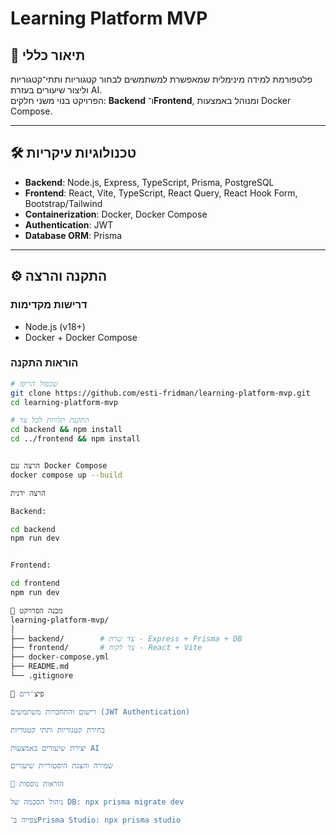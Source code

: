 # Learning Platform MVP

## 📌 תיאור כללי
פלטפורמת למידה מינימלית שמאפשרת למשתמשים לבחור קטגוריות ותתי־קטגוריות וליצור שיעורים בעזרת AI.  
הפרויקט בנוי משני חלקים: **Backend** ו־**Frontend**, ומנוהל באמצעות Docker Compose.

---

## 🛠 טכנולוגיות עיקריות
- **Backend**: Node.js, Express, TypeScript, Prisma, PostgreSQL  
- **Frontend**: React, Vite, TypeScript, React Query, React Hook Form, Bootstrap/Tailwind  
- **Containerization**: Docker, Docker Compose  
- **Authentication**: JWT  
- **Database ORM**: Prisma  

---

## ⚙️ התקנה והרצה
### דרישות מקדימות
- Node.js (v18+)  
- Docker + Docker Compose  

### הוראות התקנה
```bash
# שכפול הריפו
git clone https://github.com/esti-fridman/learning-platform-mvp.git
cd learning-platform-mvp

# התקנת תלויות לכל צד
cd backend && npm install
cd ../frontend && npm install


הרצה עם Docker Compose
docker compose up --build

הרצה ידנית

Backend:

cd backend
npm run dev


Frontend:

cd frontend
npm run dev

📂 מבנה הפרויקט
learning-platform-mvp/
│
├── backend/        # צד שרת - Express + Prisma + DB
├── frontend/       # צד לקוח - React + Vite
├── docker-compose.yml
├── README.md
└── .gitignore

🚀 פיצ'רים

רישום והתחברות משתמשים (JWT Authentication)

בחירת קטגוריות ותתי קטגוריות

יצירת שיעורים באמצעות AI

שמירה והצגת היסטוריית שיעורים

📖 הוראות נוספות

ניהול הסכמה של DB: npx prisma migrate dev

צפייה ב־Prisma Studio: npx prisma studio